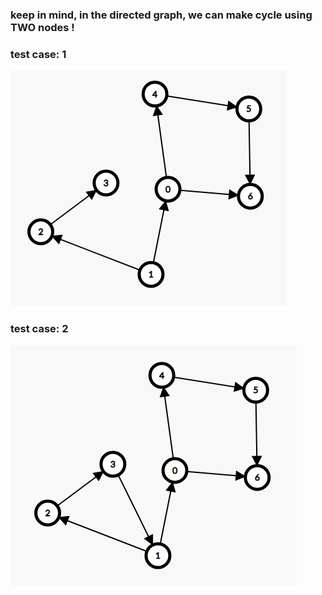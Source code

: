 ### keep in mind, in the directed graph, we can make cycle using TWO nodes !        

### test case: 1
![alt text](image-6.png)

### test case: 2
![alt text](image-7.png)